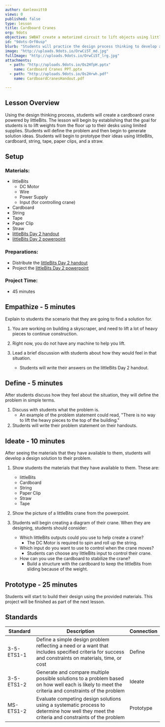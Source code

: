 ```yaml
---
author: danleavitt0
views: 0
published: false
type: lesson
title: Cardboard Cranes
org: 9dots
objective: SWBAT create a motorized circuit to lift objects using littleBits and design an original solution to create a crane using limited supplies.
id: "9dots-Orf0usp"
blurb: "Students will practice the design process thinking to develop a solution for lifting legos off the ground using #littleBits #NGSS-MS-ETS1-2"
image: "http://uploads.9dots.io/OrwCi5T_md.jpg"
fullImage: "http://uploads.9dots.io/OrwCi5T_lrg.jpg"
attachments: 
  - path: "http://uploads.9dots.io/Os2HfpH.pptx"
    name: Cardboard Cranes PPT.pptx
  - path: "http://uploads.9dots.io/Os2Hrwh.pdf"
    name: CardboardCranesHandout.pdf

---
```


## Lesson Overview
Using the design thinking process, students will create a cardboard crane powered by littleBits. The lesson will begin by establishing that the goal for students is to lift weights from the floor up to their desks using limited supplies. Students will define the problem and then begin to generate solution ideas. Students will begin to prototype their ideas using littleBits, cardboard, string, tape, paper clips, and a straw.

## Setup 

### Materials:

- littleBits
	- DC Motor
	- Wire
	- Power Supply
	- Input (for controlling crane)
- Cardboard
- String
- Tape
- Paper Clip
- Straw
- [littleBits Day 2 handout](http://uploads.9dots.io/Os2Hrwh.pdf)
- [littleBits Day 2 powerpoint](http://uploads.9dots.io/Os2HfpH.pptx)

### Preparations:
- Distribute the [littleBits Day 2 handout](http://uploads.9dots.io/Os2Hrwh.pdf)
- Project the [littleBits Day 2 powerpoint](http://uploads.9dots.io/Os2HfpH.pptx)

### Project Time:
- 45 minutes

## Empathize - 5 minutes
Explain to students the scenario that they are going to find a solution for.

1. You are working on building a skyscraper, and need to lift a lot of heavy pieces to continue construction. 

2. Right now, you do not have any machine to help you lift. 

3. Lead a brief discussion with students about how they would feel in that situation.
	- Students will write their answers on the littleBits Day 2 handout.

## Define - 5 minutes
After students discuss how they feel about the situation, they will define the problem in simple terms.

1. Discuss with students what the problem is.
	- An example of the problem statement could read, "There is no way to lift the heavy pieces to the top of the building."
2. Students will write their problem statement on their handouts.

## Ideate - 10 minutes
After seeing the materials that they have available to them, students will develop a design solution to their problem.

1. Show students the materials that they have available to them. These are:
	- littleBits
	- Cardboard
	- String
	- Paper Clip
	- Straw
	- Tape
    
2. Show the picture of a littleBits crane from the powerpoint.

2. Students will begin creating a diagram of their crane. When they are designing, students should consider:
	- Which littleBits outputs could you use to help create a crane?
		- The DC Motor is required to spin and roll up the string.
	- Which input do you want to use to control when the crane moves?
    	- Students can choose any littleBits input to control their crane.
	- How can you use the cardboard to stabilize the crane?
		- Build a structure with the cardboard to keep the littleBits from sliding because of the weight.

## Prototype - 25 minutes
Students will start to build their design using the provided materials. This project will be finished as part of the next lesson.

## Standards

| Standard      | Description   | Connection  |
| ------------- |---------------| ------|
| 3-5-ETS1-1 | Define a simple design problem reflecting a need or a want that includes specified criteria for success and constraints on materials, time, or cost | Define |
| 3-5-ETS1-2 | Generate and compare multiple possible solutions to a problem based on how well each is likely to meet the criteria and constraints of the problem | Ideate |
| MS-ETS1-2 | Evaluate competing design solutions using a systematic process to determine how well they meet the criteria and constraints of the problem | Prototype |
